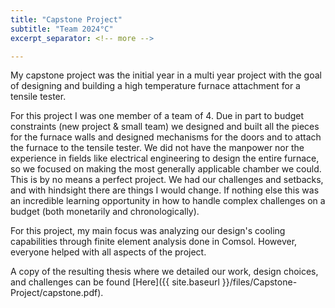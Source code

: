 ```yaml
---
title: "Capstone Project"
subtitle: "Team 2024°C"
excerpt_separator: <!-- more -->

---
```


My capstone project was the initial year in a multi year project with the goal of designing and building a high temperature furnace attachment for a tensile tester.

<!-- more -->

For this project I was one member of a team of 4. Due in part to budget constraints (new project & small team) we designed and built all the pieces for the furnace walls and designed mechanisms for the doors and to attach the furnace to the tensile tester. We did not have the manpower nor the experience in fields like electrical engineering to design the entire furnace, so we focused on making the most generally applicable chamber we could. This is by no means a perfect project. We had our challenges and setbacks, and with hindsight there are things I would change. If nothing else this was an incredible learning opportunity in how to handle complex challenges on a budget (both monetarily and chronologically).

For this project, my main focus was analyzing our design's cooling capabilities through finite element analysis done in Comsol. However, everyone helped with all aspects of the project.

A copy of the resulting thesis where we detailed our work, design choices, and challenges can be found [Here]({{ site.baseurl }}/files/Capstone-Project/capstone.pdf).